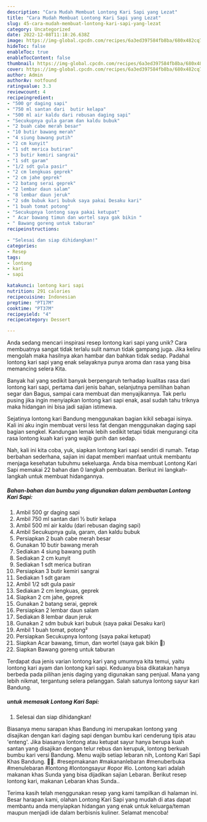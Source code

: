 ```yaml
---
description: "Cara Mudah Membuat Lontong Kari Sapi yang Lezat"
title: "Cara Mudah Membuat Lontong Kari Sapi yang Lezat"
slug: 45-cara-mudah-membuat-lontong-kari-sapi-yang-lezat
category: Uncategorized
date: 2022-12-08T11:18:26.638Z
image: https://img-global.cpcdn.com/recipes/6a3ed397584fb8ba/680x482cq70/lontong-kari-sapi-foto-resep-utama.jpg
hideToc: false
enableToc: true
enableTocContent: false
thumbnail: https://img-global.cpcdn.com/recipes/6a3ed397584fb8ba/680x482cq70/lontong-kari-sapi-foto-resep-utama.jpg
cover: https://img-global.cpcdn.com/recipes/6a3ed397584fb8ba/680x482cq70/lontong-kari-sapi-foto-resep-utama.jpg
author: Admin
authorAv: notfound
ratingvalue: 3.3
reviewcount: 4
recipeingredient:
- "500 gr daging sapi"
- "750 ml santan dari  butir kelapa"
- "500 ml air kaldu dari rebusan daging sapi"
- "Secukupnya gula garam dan kaldu bubuk"
- "2 buah cabe merah besar"
- "10 butir bawang merah"
- "4 siung bawang putih"
- "2 cm kunyit"
- "1 sdt merica butiran"
- "3 butir kemiri sangrai"
- "1 sdt garam"
- "1/2 sdt gula pasir"
- "2 cm lengkuas geprek"
- "2 cm jahe geprek"
- "2 batang serai geprek"
- "2 lembar daun salam"
- "8 lembar daun jeruk"
- "2 sdm bubuk kari bubuk saya pakai Desaku kari"
- "1 buah tomat potong"
- "Secukupnya lontong saya pakai ketupat"
- " Acar bawang timun dan wortel saya gak bikin "
- " Bawang goreng untuk taburan"
recipeinstructions:

- "Selesai dan siap dihidangkan!"
categories:
- Resep
tags:
- lontong
- kari
- sapi

katakunci: lontong kari sapi 
nutrition: 291 calories
recipecuisine: Indonesian
preptime: "PT17M"
cooktime: "PT37M"
recipeyield: "4"
recipecategory: Dessert

---
```





Anda sedang mencari inspirasi resep lontong kari sapi yang unik? Cara membuatnya sangat tidak terlalu sulit namun tidak gampang juga. Jika keliru mengolah maka hasilnya akan hambar dan bahkan tidak sedap. Padahal lontong kari sapi yang enak selayaknya punya aroma dan rasa yang bisa memancing selera Kita.





Banyak hal yang sedikit banyak berpengaruh terhadap kualitas rasa dari lontong kari sapi, pertama dari jenis bahan, selanjutnya pemilihan bahan segar dan Bagus, sampai cara membuat dan menyajikannya. Tak perlu pusing jika ingin menyiapkan lontong kari sapi enak,      asal sudah tahu triknya maka hidangan ini bisa jadi sajian istimewa.














Sejatinya lontong kari Bandung menggunakan bagian kikil sebagai isinya. Kali ini aku ingin membuat versi less fat dengan menggunakan daging sapi bagian sengkel. Kandungan lemak lebih sedikit tetapi tidak mengurangi cita rasa lontong kuah kari yang wajib gurih dan sedap.






Nah, kali ini kita coba, yuk, siapkan lontong kari sapi sendiri di rumah. Tetap berbahan sederhana, sajian ini dapat memberi manfaat untuk membantu menjaga kesehatan tubuhmu sekeluarga. Anda bisa membuat Lontong Kari Sapi memakai 22 bahan dan 0 langkah pembuatan. Berikut ini langkah-langkah untuk membuat hidangannya.

<!--inarticleads1-->

##### Bahan-bahan dan bumbu yang digunakan dalam pembuatan Lontong Kari Sapi:

1. Ambil 500 gr daging sapi
1. Ambil 750 ml santan dari ½ butir kelapa
1. Ambil 500 ml air kaldu (dari rebusan daging sapi)
1. Ambil Secukupnya gula, garam, dan kaldu bubuk
1. Persiapkan 2 buah cabe merah besar
1. Gunakan 10 butir bawang merah
1. Sediakan 4 siung bawang putih
1. Sediakan 2 cm kunyit
1. Sediakan 1 sdt merica butiran
1. Persiapkan 3 butir kemiri sangrai
1. Sediakan 1 sdt garam
1. Ambil 1/2 sdt gula pasir
1. Sediakan 2 cm lengkuas, geprek
1. Siapkan 2 cm jahe, geprek
1. Gunakan 2 batang serai, geprek
1. Persiapkan 2 lembar daun salam
1. Sediakan 8 lembar daun jeruk
1. Gunakan 2 sdm bubuk kari bubuk (saya pakai Desaku kari)
1. Ambil 1 buah tomat, potong²
1. Persiapkan Secukupnya lontong (saya pakai ketupat)
1. Siapkan  Acar bawang, timun, dan wortel (saya gak bikin 🤭)
1. Siapkan  Bawang goreng untuk taburan


Terdapat dua jenis varian lontong kari yang umumnya kita temui, yaitu lontong kari ayam dan lontong kari sapi. Keduanya bisa dikatakan hanya berbeda pada pilihan jenis daging yang digunakan sang penjual. Mana yang lebih nikmat, tergantung selera pelanggan. Salah satunya lontong sayur kari Bandung. 

<!--inarticleads2-->

#####  untuk memasak Lontong Kari Sapi:


1. Selesai dan siap dihidangkan!

Biasanya menu sarapan khas Bandung ini merupakan lontong yang disajikan dengan kari daging sapi dengan bumbu kari cenderung tipis atau &#39;enteng&#39;. Jika biasanya lontong atau ketupat sayur hanya berupa kuah santan yang disajikan dengan telur rebus dan kerupuk, lontong berkuah bumbu kari versi Bandung. Menu wajib setiap lebaran nih, Lontong Kari Sapi Khas Bandung. 🥰😍. #resepmakanan #makananlebaran #menuberbuka #menulebaran #lontong #lontongsayur #opor #lo. Lontong kari adalah makanan khas Sunda yang bisa dijadikan sajian Lebaran. Berikut resep lontong kari, makanan Lebaran khas Sunda.. 

Terima kasih telah menggunakan resep yang kami tampilkan di halaman ini. Besar harapan kami, olahan Lontong Kari Sapi yang mudah di atas dapat membantu anda menyiapkan hidangan yang enak untuk keluarga/teman maupun menjadi ide dalam berbisnis kuliner. Selamat mencoba!

